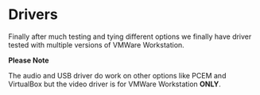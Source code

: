# **Drivers**

Finally after much testing and tying different options we finally have driver tested with multiple versions of VMWare Workstation.

**Please Note**

The audio and USB driver do work on other options like PCEM and VirtualBox but the video driver is for VMWare Workstation **ONLY**.